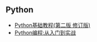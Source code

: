 ## Python
- [Python基础教程(第二版 修订版)](Python基础教程/README.md)
- [Python编程:从入门到实战](Python编程_从入门到实战/README.md)